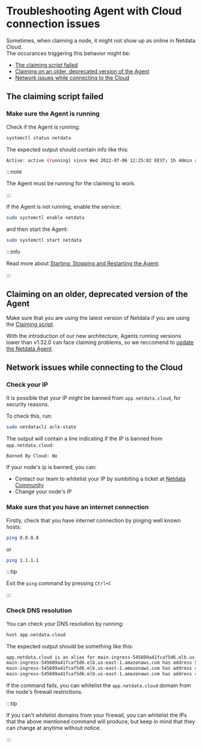 <!--
title: "Troubleshooting Agent with Cloud connection issues"
description: "A simple guide to troubleshoot occurances where the Agent is showing as offline after claiming."
custom_edit_url: https://github.com/netdata/netdata/edit/master/guides/troubleshoot/troubleshooting-agent-not-connecting-to-cloud.md
-->

# Troubleshooting Agent with Cloud connection issues

Sometimes, when claiming a node, it might not show up as online in Netdata Cloud.  
The occurances triggering this behavior might be:

- [The claiming script failed](#the-claiming-script-failed)
- [Claiming on an older, deprecated version of the Agent](#claiming-on-an-older-deprecated-version-of-the-agent)
- [Network issues while connecting to the Cloud](#network-issues-while-connecting-to-the-cloud)

## The claiming script failed

### Make sure the Agent is running

Check if the Agent is running:

```bash
systemctl status netdata
```

The expected output should contain info like this:

```bash
Active: active (running) since Wed 2022-07-06 12:25:02 EEST; 1h 40min ago
```

:::note

The Agent must be running for the claiming to work.

:::

If the Agent is not running, enable the service:

```bash
sudo systemctl enable netdata 
```

and then start the Agent:

```bash
sudo systemctl start netdata 
```

:::info

Read more about [Starting, Stopping and Restarting the Agent](https://learn.netdata.cloud/docs/configure/start-stop-restart).

:::

## Claiming on an older, deprecated version of the Agent

Make sure that you are using the latest version of Netdata if you are using the [Claiming script](https://learn.netdata.cloud/docs/agent/claim#claiming-script).

With the introduction of our new architecture, Agents running versions lower than v1.32.0 can face claiming problems, so we reccomend to [update the Netdata Agent](https://learn.netdata.cloud/docs/agent/packaging/installer/update).

## Network issues while connecting to the Cloud

### Check your IP

It is possible that your IP might be banned from `app.netdata.cloud`, for security reasons.

To check this, run:

```bash
sudo netdatacli aclk-state 
```

The output will contain a line indicating if the IP is banned from `app.netdata.cloud`:

```bash
Banned By Cloud: No
```

If your node's ip is banned, you can:

- Contact our team to whitelist your IP by sumbiting a ticket at [Netdata Community](https://community.netdata.cloud/)
- Change your node's IP

### Make sure that you have an internet connection

Firstly, check that you have internet connection by pinging well known hosts:

```bash
ping 8.8.8.8
```

or

```bash
ping 1.1.1.1
```

:::tip

Exit the `ping` command by pressing `Ctrl+C`

:::

### Check DNS resolution

You can check your DNS resolution by running:

```bash
host app.netdata.cloud
```

The expected output should be something like this:

```bash
app.netdata.cloud is an alias for main-ingress-545609a41fcaf5d6.elb.us-east-1.amazonaws.com.
main-ingress-545609a41fcaf5d6.elb.us-east-1.amazonaws.com has address 54.198.178.11
main-ingress-545609a41fcaf5d6.elb.us-east-1.amazonaws.com has address 44.207.131.212
main-ingress-545609a41fcaf5d6.elb.us-east-1.amazonaws.com has address 44.196.50.41
```

If the command fails, you can whitelist the `app.netdata.cloud` domain from the node's firewall restrictions.

:::tip

If you can't whitelist domains from your firewall, you can whitelist the IPs that the above mentioned command will produce, but keep in mind that they can change at anytime without notice.

:::
